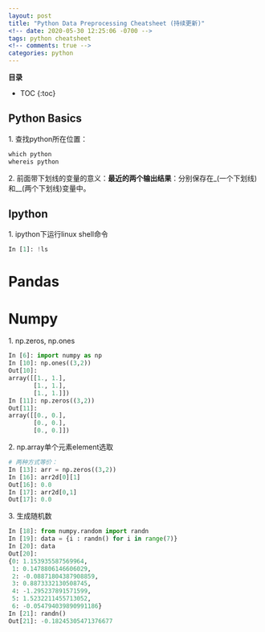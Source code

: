 ```yaml
---
layout: post
title: "Python Data Preprocessing Cheatsheet (持续更新)"
<!-- date: 2020-05-30 12:25:06 -0700 -->
tags: python cheatsheet
<!-- comments: true -->
categories: python
---
```


**目录**

* TOC
{:toc}

##  Python Basics

1\. 查找python所在位置：

```python
which python
whereis python
```

2\. 前面带下划线的变量的意义：**最近的两个输出结果**：分别保存在_(一个下划线)和__(两个下划线)变量中。

##  Ipython

1\. ipython下运行linux shell命令

```python
In [1]: !ls
```

Pandas
===============


Numpy
===============

1\. np.zeros, np.ones

```python
In [6]: import numpy as np
In [10]: np.ones((3,2))                                                                                                   
Out[10]: 
array([[1., 1.],
       [1., 1.],
       [1., 1.]])
In [11]: np.zeros((3,2))                                                                                                  
Out[11]: 
array([[0., 0.],
       [0., 0.],
       [0., 0.]])
```

2\. np.array单个元素element选取

```python
# 两种方式等价：
In [13]: arr = np.zeros((3,2))
In [16]: arr2d[0][1]                                                                                                      
Out[16]: 0.0
In [17]: arr2d[0,1]                                                                                                       
Out[17]: 0.0
```

3\. 生成随机数

```python
In [18]: from numpy.random import randn                                                                                   
In [19]: data = {i : randn() for i in range(7)}                                                                           
In [20]: data                                                                                                             
Out[20]: 
{0: 1.153935587569964,
 1: 0.1478806146606029,
 2: -0.08871804387908859,
 3: 0.8873332130508745,
 4: -1.295237891571599,
 5: 1.5232211455713052,
 6: -0.054794039890991186}
In [21]: randn()                                                                                                          
Out[21]: -0.18245305471376677
```


